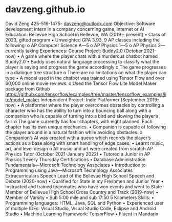 # davzeng.github.io
David Zeng
425-516-1475– davzeng@outlook.com
Objective:
Software development intern in a company concerning game, internet or AI
Education:
Bellevue High School in Bellevue, WA (2019 – present)
•	Class of 2023, gifted program
•	Unweighted GPA 3.93, 9 AP classes including the following:
o	AP Computer Science A—5 
o	AP Physics 1—5 
o	AP Physics 2—currently taking
Experiences:
Course Project: Buddy2.0 (October 2021-now) 
•	A game where the player chats with a murderous chatbot named Buddy2.0
•	Buddy uses natural language processing to classify what the player is saying and progress the game accordingly
o	The game progresses in a dialogue tree structure
o	There are no limitations on what the player can type
•	A model used in the chatbot was trained using Tensor Flow and over 60,000 online movie reviews.
o	Used the Tensor Flow Lite Model Maker package from Github https://github.com/tensorflow/examples/tree/master/tensorflow_examples/lite/model_maker
Independent Project: Indie Platformer (September 2019-now)
•	A platformer where the player overcomes obstacles by controlling a character who has the ability to turn into a bouncing ball along with a companion who is capable of turning into a bird and slowing the player’s fall.
o	The game currently has four chapters, with eight planned. Each chapter has its own unique mechanics.
•	Companion is capable of following the player around in a natural fashion while avoiding obstacles.
o	Companion’s AI was created with a queue which records the player’s actions as a base along with smart handling of edge cases.
•	Learnt music, art, and level design
o	All music and art were created from scratch
AP Physics Tutor (October 2021-January 2022)
•	Tutored a Junior in AP Physics 1 every Thursday
Certifications
•	Database Administration Fundamentals—Microsoft Technology Associates
•	Introduction to Programming using Java—Microsoft Technology Associates
Extracurriculars
Speech Lead of the Bellevue High School Speech and Debate (2020-now)
•	Qualified for State in my Freshmen and Junior Year
•	Instructed and trained teammates who have won events and went to State
Member of Bellevue High School Cross Country and Track (2019-now)
•	Member of Varsity
•	Sub 5:00 mile and sub 17:50 5 Kilometers
Skills:
•	Programming languages: HTML, Java, SQL and Python
•	Experienced user of multiple IDEs: Visual Studio, Visual Studio Code, Eclipse and Android Studio
•	Machine Learning Framework: TensorFlow
•	Fluent in Mandarin

